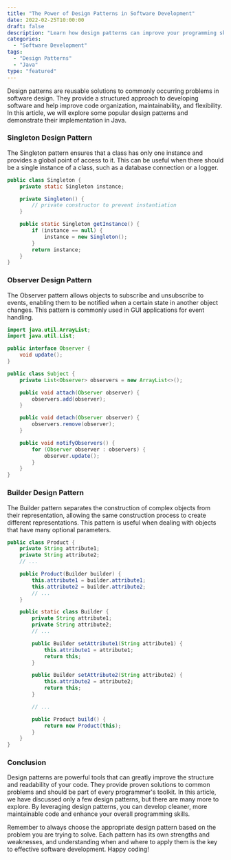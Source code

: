 ```yaml
--- 
title: "The Power of Design Patterns in Software Development"
date: 2022-02-25T10:00:00 
draft: false
description: "Learn how design patterns can improve your programming skills and enhance the quality of your code."
categories: 
  - "Software Development"
tags: 
  - "Design Patterns"
  - "Java"
type: "featured"
--- 
```


Design patterns are reusable solutions to commonly occurring problems in software design. They provide a structured approach to developing software and help improve code organization, maintainability, and flexibility. In this article, we will explore some popular design patterns and demonstrate their implementation in Java.

### Singleton Design Pattern

The Singleton pattern ensures that a class has only one instance and provides a global point of access to it. This can be useful when there should be a single instance of a class, such as a database connection or a logger.

```java
public class Singleton {
    private static Singleton instance;

    private Singleton() {
        // private constructor to prevent instantiation
    }

    public static Singleton getInstance() {
        if (instance == null) {
            instance = new Singleton();
        }
        return instance;
    }
}
```

### Observer Design Pattern

The Observer pattern allows objects to subscribe and unsubscribe to events, enabling them to be notified when a certain state in another object changes. This pattern is commonly used in GUI applications for event handling.

```java
import java.util.ArrayList;
import java.util.List;

public interface Observer {
    void update();
}

public class Subject {
    private List<Observer> observers = new ArrayList<>();

    public void attach(Observer observer) {
        observers.add(observer);
    }

    public void detach(Observer observer) {
        observers.remove(observer);
    }

    public void notifyObservers() {
        for (Observer observer : observers) {
            observer.update();
        }
    }
}
```

### Builder Design Pattern

The Builder pattern separates the construction of complex objects from their representation, allowing the same construction process to create different representations. This pattern is useful when dealing with objects that have many optional parameters.

```java
public class Product {
    private String attribute1;
    private String attribute2;
    // ...

    public Product(Builder builder) {
        this.attribute1 = builder.attribute1;
        this.attribute2 = builder.attribute2;
        // ...
    }

    public static class Builder {
        private String attribute1;
        private String attribute2;
        // ...

        public Builder setAttribute1(String attribute1) {
            this.attribute1 = attribute1;
            return this;
        }

        public Builder setAttribute2(String attribute2) {
            this.attribute2 = attribute2;
            return this;
        }

        // ...

        public Product build() {
            return new Product(this);
        }
    }
}
```

### Conclusion

Design patterns are powerful tools that can greatly improve the structure and readability of your code. They provide proven solutions to common problems and should be part of every programmer's toolkit. In this article, we have discussed only a few design patterns, but there are many more to explore. By leveraging design patterns, you can develop cleaner, more maintainable code and enhance your overall programming skills.

Remember to always choose the appropriate design pattern based on the problem you are trying to solve. Each pattern has its own strengths and weaknesses, and understanding when and where to apply them is the key to effective software development. Happy coding!


